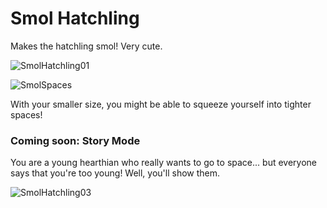 # Smol Hatchling
Makes the hatchling smol! Very cute.

![SmolHatchling01](https://user-images.githubusercontent.com/96493201/162309870-99a89419-9dd8-4d47-a663-31437ce844b9.png)

![SmolSpaces](https://user-images.githubusercontent.com/96493201/162330063-1a517382-2f0d-4456-9d33-6088bf4c5176.gif)

With your smaller size, you might be able to squeeze yourself into tighter spaces!

### Coming soon: Story Mode
You are a young hearthian who really wants to go to space... but everyone says that you're too young! Well, you'll show them.

![SmolHatchling03](https://user-images.githubusercontent.com/96493201/162313104-75b602ba-ecc0-47ea-b478-11035a6b5c09.png)
